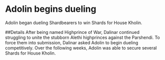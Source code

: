 # Adolin begins dueling
Adolin began dueling Shardbearers to win Shards for House Kholin.

##Details
After being named Highprince of War, Dalinar continued struggling to unite the stubborn Alethi highprinces against the Parshendi. To force them into submission, Dalinar asked Adolin to begin dueling competitively. Over the following weeks, Adolin was able to secure several Shards for House Kholin.
